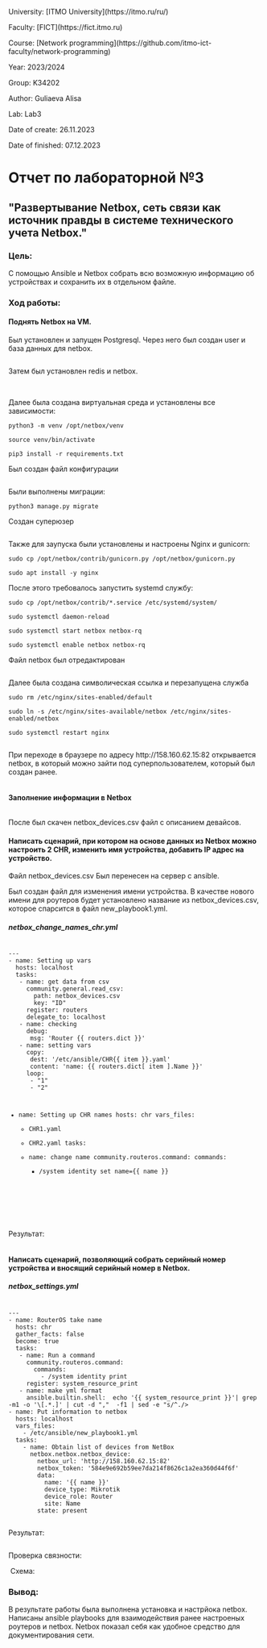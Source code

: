 <p>University: [ITMO University](https://itmo.ru/ru/)</p>
<p>Faculty: [FICT](https://fict.itmo.ru)</p>
<p>Course: [Network programming](https://github.com/itmo-ict-faculty/network-programming)</p>
<p>Year: 2023/2024 </p>
<p>Group: K34202</p>
<p>Author: Guliaeva Alisa</p>
<p>Lab: Lab3 </p>
<p>Date of create: 26.11.2023 </p>
<p>Date of finished: 07.12.2023</p>
<h1>Отчет по лабораторной №3</h1>
<h2>"Развертывание Netbox, сеть связи как источник правды в системе технического учета Netbox."</h2>

<h3>Цель:</h3>
<p> С помощью Ansible и Netbox собрать всю возможную информацию об устройствах и сохранить их в отдельном файле.</p>

<h3>Ход работы:</h3>

<h4>Поднять Netbox на VM.</h4>

<p>Был установлен и запущен Postgresql. Через него был создан user и база данных для netbox. </p>
<img src='create_table.png' alt=''>
<p>Затем был установлен redis и netbox.</p>
<img src='addgroup.png' alt=''>
<img src='adduser.png' alt=''>
<p>Далее была создана виртуальная среда и установлены все зависимости:</p>
<pre><code>python3 -m venv /opt/netbox/venv</code></pre>
<pre><code>source venv/bin/activate</code></pre>
<pre><code>pip3 install -r requirements.txt</code></pre>
<p>Был создан файл конфигурации</p>
<img src='configuration.png' alt=''>
<p>Были выполнены миграции:</p>
<pre><code>python3 manage.py migrate</code></pre>
<p>Создан суперюзер</p>
<img src='create_superuser.png' alt=''>
<p>Также для заупуска были установлены и настроены Nginx и gunicorn:</p>
<pre><code>sudo cp /opt/netbox/contrib/gunicorn.py /opt/netbox/gunicorn.py</code></pre>
<pre><code>sudo apt install -y nginx</code></pre>
<p>После этого требовалось запустить systemd службу:</p>
<pre><code>sudo cp /opt/netbox/contrib/*.service /etc/systemd/system/</code></pre>
<pre><code>sudo systemctl daemon-reload</code></pre>
<pre><code>sudo systemctl start netbox netbox-rq</code></pre>
<pre><code>sudo systemctl enable netbox netbox-rq</code></pre>
<p>Файл netbox был отредактирован</p>
<img src='netbox_port.png' alt=''>
<p>Далее была создана символическая ссылка и перезапущена служба</p>
<pre><code>sudo rm /etc/nginx/sites-enabled/default</code></pre>
<pre><code>sudo ln -s /etc/nginx/sites-available/netbox /etc/nginx/sites-enabled/netbox</code></pre>
<pre><code>sudo systemctl restart nginx</code></pre>
<img src='netbox_status.png' alt=''>
<p>При переходе в браузере по адресу http://158.160.62.15:82 открывается netbox, в который можно зайти под суперпользователем, который был создан ранее.</p>
<img src='netbox.png' alt=''>

<h4>Заполнение информации в Netbox</h4>
<img src='netbox_devices.png' alt=''>
<p>После был скачен netbox_devices.csv файл с описанием девайсов.</p>

<h4>Написать сценарий, при котором на основе данных из Netbox можно настроить 2 CHR, изменить имя устройства, добавить IP адрес на устройство.</h4>
<p>Файл netbox_devices.csv Был перенесен на сервер с ansible.</p>
<p>Был создан файл для изменения имени устройства. В качестве нового имени для роутеров будет установлено название из netbox_devices.csv, которое спарсится в файл new_playbook1.yml.</p>
<h5>netbox_change_names_chr.yml</h5>
<pre><code>
---
- name: Setting up vars
  hosts: localhost
  tasks:
   - name: get data from csv
     community.general.read_csv:
       path: netbox_devices.csv
       key: "ID"
     register: routers
     delegate_to: localhost
   - name: checking
     debug:
      msg: 'Router {{ routers.dict }}'
   - name: setting vars
     copy:
      dest: '/etc/ansible/CHR{{ item }}.yaml'
      content: 'name: {{ routers.dict[ item ].Name }}'
     loop:
      - "1"
      - "2"

- name: Setting up CHR names
  hosts: chr
  vars_files:
  - CHR1.yaml
  - CHR2.yaml
    tasks:
  - name: change name
    community.routeros.command:
    commands:
    - /system identity set name={{ name }}

</pre></code>
<img src='start_change_name.png' alt=''>
<p>Результат:</p>
<img src='changed_name.png' alt=''>

<h4>Написать сценарий, позволяющий собрать серийный номер устройства и вносящий серийный номер в Netbox.</h4>
<h5>netbox_settings.yml</h5>
<pre><code>
---
- name: RouterOS take name
  hosts: chr
  gather_facts: false
  become: true
  tasks:
   - name: Run a command
     community.routeros.command:
       commands:
         - /system identity print
     register: system_resource_print
   - name: make yml format
     ansible.builtin.shell:  echo '{{ system_resource_print }}'| grep -m1 -o '\[.*.]' | cut -d ","  -f1 | sed -e "s/^./>
- name: Put information to netbox
  hosts: localhost
  vars_files:
    - /etc/ansible/new_playbook1.yml
  tasks:
    - name: Obtain list of devices from NetBox
      netbox.netbox.netbox_device:
        netbox_url: 'http://158.160.62.15:82'
        netbox_token: '584e9e692b59ee7da214f8626c1a2ea360d44f6f'
        data:
          name: '{{ name }}'
          device_type: Mikrotik
          device_role: Router
          site: Name
        state: present
</pre></code>
<img src='start_netbox_settings.png' alt=''>
<p>Результат:</p>
<img src='netbox_added_device.png' alt=''>

<p>Проверка связности:</p>
<img src='ping.png' alt=''>
Схема:
<img src='схема.png' alt=''>
<h3>Вывод:</h3>
<p>В результате работы была выполнена установка и настрйока netbox. Написаны ansible playbooks для взаимодействия ранее настроеных роутеров и netbox. Netbox показал себя как удобное средство для документирования сети.</p>
